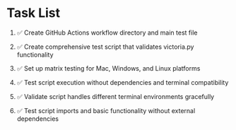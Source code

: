 # Task List

1. ✅ Create GitHub Actions workflow directory and main test file

2. ✅ Create comprehensive test script that validates victoria.py functionality

3. ✅ Set up matrix testing for Mac, Windows, and Linux platforms

4. ✅ Test script execution without dependencies and terminal compatibility

5. ✅ Validate script handles different terminal environments gracefully

6. ✅ Test script imports and basic functionality without external dependencies


